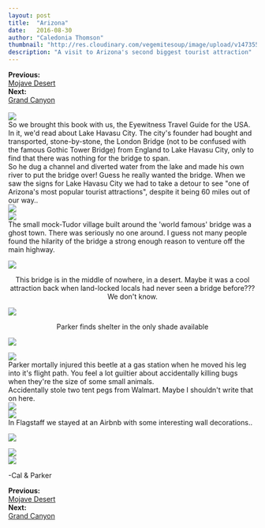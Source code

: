 ```yaml
---
layout: post
title:  "Arizona"
date:   2016-08-30
author: "Caledonia Thomson"
thumbnail: "http://res.cloudinary.com/vegemitesoup/image/upload/v1473558832/havasu_flagstaff/8.jpg"
description: "A visit to Arizona's second biggest tourist attraction"
---
```


<div class="previous-post"><b>Previous: </b><a href= "{{ site.baseurl }}/2016/08/29/mojave.html"><div class="post-chain-link">Mojave Desert</div></a></div>
<div class="next-post"><b>Next: </b><a href="{{ site.baseurl }}/2016/08/31/grand-canyon.html"><div class="post-chain-link">Grand Canyon</div></a></div><br>

<div class="row vertical-align">
	<div class="col-sm-6 col-xs-12">
		<a href="http://res.cloudinary.com/vegemitesoup/image/upload/v1473558832/havasu_flagstaff/1.jpg"><img src="http://res.cloudinary.com/vegemitesoup/image/upload/v1473558832/havasu_flagstaff/1.jpg" /></a> 
	</div>
	<div class="col-sm-6 col-xs-12">
		So we brought this book with us, the Eyewitness Travel Guide for the USA. In it, we'd read about Lake Havasu City. The city's founder had bought and transported, stone-by-stone, the London Bridge (not to be confused with the famous Gothic Tower Bridge) from England to Lake Havasu City, only to find that there was nothing for the bridge to span.
	</div>
</div>

<div class="row vertical-align">
	<div class="col-sm-6 col-xs-12">
		 So he dug a channel and diverted water from the lake and made his own river to put the bridge over! Guess he really wanted the bridge. When we saw the signs for Lake Havasu City we had to take a detour to see "one of Arizona's most popular tourist attractions", despite it being 60 miles out of our way..
	</div>
	<div class="col-sm-6 col-xs-12">
		<a href="http://res.cloudinary.com/vegemitesoup/image/upload/v1473558832/havasu_flagstaff/2.jpg"><img src="http://res.cloudinary.com/vegemitesoup/image/upload/v1473558832/havasu_flagstaff/2.jpg" /></a>
	</div>
</div>
<!--excerpt-->
<div class="row vertical-align">
	<div class="col-sm-7 col-xs-12">
		<a href="http://res.cloudinary.com/vegemitesoup/image/upload/v1473558832/havasu_flagstaff/3.jpg"><img src="http://res.cloudinary.com/vegemitesoup/image/upload/v1473558832/havasu_flagstaff/3.jpg" /></a> 
	</div>
	<div class="col-sm-5 col-xs-12">
		The small mock-Tudor village built around the 'world famous' bridge was a ghost town. There was seriously no one around. I guess not many people found the hilarity of the bridge a strong enough reason to venture off the main highway.
	</div>
</div>

<a href="http://res.cloudinary.com/vegemitesoup/image/upload/v1473558832/havasu_flagstaff/4.jpg"><img src="http://res.cloudinary.com/vegemitesoup/image/upload/v1473558832/havasu_flagstaff/4.jpg" /></a> 
<center>This bridge is in the middle of nowhere, in a desert. Maybe it was a cool attraction back when land-locked locals had never seen a bridge before??? We don't know.</center>


<a href="http://res.cloudinary.com/vegemitesoup/image/upload/v1473558832/havasu_flagstaff/6.jpg"><img src="http://res.cloudinary.com/vegemitesoup/image/upload/v1473558832/havasu_flagstaff/6.jpg" /></a> 
<center>Parker finds shelter in the only shade available</center>

<a href="http://res.cloudinary.com/vegemitesoup/image/upload/v1473558832/havasu_flagstaff/7.jpg"><img src="http://res.cloudinary.com/vegemitesoup/image/upload/v1473558832/havasu_flagstaff/7.jpg" /></a>

<div class="row vertical-align">
	<div class="col-sm-6 col-xs-12">
		<a href="http://res.cloudinary.com/vegemitesoup/image/upload/v1473558832/havasu_flagstaff/8.jpg"><img src="http://res.cloudinary.com/vegemitesoup/image/upload/v1473558832/havasu_flagstaff/8.jpg" /></a>
	</div>
	<div class="col-sm-6 col-xs-12">
		Parker mortally injured this beetle at a gas station when he moved his leg into it's flight path. You feel a lot guiltier about accidentally killing bugs when they're the size of some small animals.
	</div>
</div>

<div class="row vertical-align">
	<div class="col-sm-6 col-xs-12">
		Accidentally stole two tent pegs from Walmart. Maybe I shouldn't write that on here.
	</div>
	<div class="col-sm-6 col-xs-12">
		<a href="http://res.cloudinary.com/vegemitesoup/image/upload/v1473558832/havasu_flagstaff/9.jpg"><img src="http://res.cloudinary.com/vegemitesoup/image/upload/v1473558832/havasu_flagstaff/9.jpg" /></a> 
	</div>
</div>

<div class="row vertical-align">
	<div class="col-sm-6 col-xs-12">
		<a href="http://res.cloudinary.com/vegemitesoup/image/upload/v1473558832/havasu_flagstaff/13.jpg"><img src="http://res.cloudinary.com/vegemitesoup/image/upload/v1473558832/havasu_flagstaff/13.jpg" /></a>
	</div>
	<div class="col-sm-6 col-xs-12">
		In Flagstaff we stayed at an Airbnb with some interesting wall decorations..
	</div>
</div>

<a href="http://res.cloudinary.com/vegemitesoup/image/upload/v1473558832/havasu_flagstaff/10.jpg"><img src="http://res.cloudinary.com/vegemitesoup/image/upload/v1473558832/havasu_flagstaff/10.jpg" /></a> 

<div class="row vertical-align">
	<div class="col-sm-6 col-xs-12">
		<a href="http://res.cloudinary.com/vegemitesoup/image/upload/v1473558832/havasu_flagstaff/11.jpg"><img src="http://res.cloudinary.com/vegemitesoup/image/upload/v1473558832/havasu_flagstaff/11.jpg" /></a>
	</div>
	<div class="col-sm-6 col-xs-12">
		<a href="http://res.cloudinary.com/vegemitesoup/image/upload/v1473558832/havasu_flagstaff/12.jpg"><img src="http://res.cloudinary.com/vegemitesoup/image/upload/v1473558832/havasu_flagstaff/12.jpg" /></a>
	</div>
</div>

-Cal & Parker

<div class="previous-post"><b>Previous: </b><a href= "{{ site.baseurl }}/2016/08/29/mojave.html"><div class="post-chain-link">Mojave Desert</div></a></div>
<div class="next-post"><b>Next: </b><a href="{{ site.baseurl }}/2016/08/31/grand-canyon.html"><div class="post-chain-link">Grand Canyon</div></a></div>
<br>
